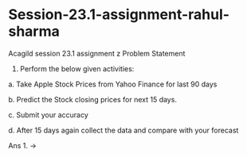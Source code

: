 # Session-23.1-assignment-rahul-sharma
Acagild session 23.1 assignment 
z
Problem Statement

1. Perform the below given activities:

a. Take Apple Stock Prices from Yahoo Finance for last 90 days

b. Predict the Stock closing prices for next 15 days.

c. Submit your accuracy

d. After 15 days again collect the data and compare with your forecast

Ans 1. ->
